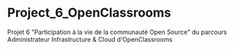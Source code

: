 # Project_6_OpenClassrooms
Projet 6 "Participation à la vie de la communauté Open Source" du parcours Administrateur Infrastructure &amp; Cloud d'OpenClassrooms

